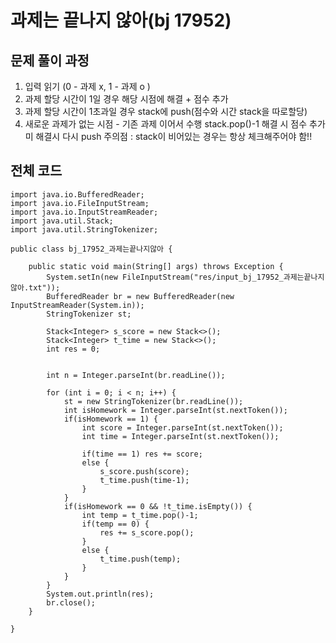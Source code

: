 # 과제는 끝나지 않아(bj 17952)

## 문제 풀이 과정


1. 입력 읽기 (0 - 과제 x, 1 - 과제 o )
2. 과제 할당 시간이 1일 경우 해당 시점에 해결 + 점수 추가
3. 과제 할당 시간이 1초과일 경우 stack에 push(점수와 시간 stack을 따로할당)
4. 새로운 과제가 없는 시점 - 기존 과제 이어서 수행 stack.pop()-1 해결 시 점수 추가 미 해결시 다시 push
주의점 : stack이 비어있는 경우는 항상 체크해주어야 함!!

## 전체 코드
```
import java.io.BufferedReader;
import java.io.FileInputStream;
import java.io.InputStreamReader;
import java.util.Stack;
import java.util.StringTokenizer;

public class bj_17952_과제는끝나지않아 {

	public static void main(String[] args) throws Exception {
		System.setIn(new FileInputStream("res/input_bj_17952_과제는끝나지않아.txt"));
		BufferedReader br = new BufferedReader(new InputStreamReader(System.in));
		StringTokenizer st;
		
		Stack<Integer> s_score = new Stack<>();
		Stack<Integer> t_time = new Stack<>();
		int res = 0;
		
		
		int n = Integer.parseInt(br.readLine());
		
		for (int i = 0; i < n; i++) {
			st = new StringTokenizer(br.readLine());
			int isHomework = Integer.parseInt(st.nextToken());
			if(isHomework == 1) {
				int score = Integer.parseInt(st.nextToken());
				int time = Integer.parseInt(st.nextToken());
				
				if(time == 1) res += score;
				else {
					s_score.push(score);
					t_time.push(time-1);
				}
			}
			if(isHomework == 0 && !t_time.isEmpty()) {
				int temp = t_time.pop()-1;
				if(temp == 0) {
					res += s_score.pop();
				}
				else {
					t_time.push(temp);
				}
			}
		}
		System.out.println(res);
		br.close();
	}

}
```
